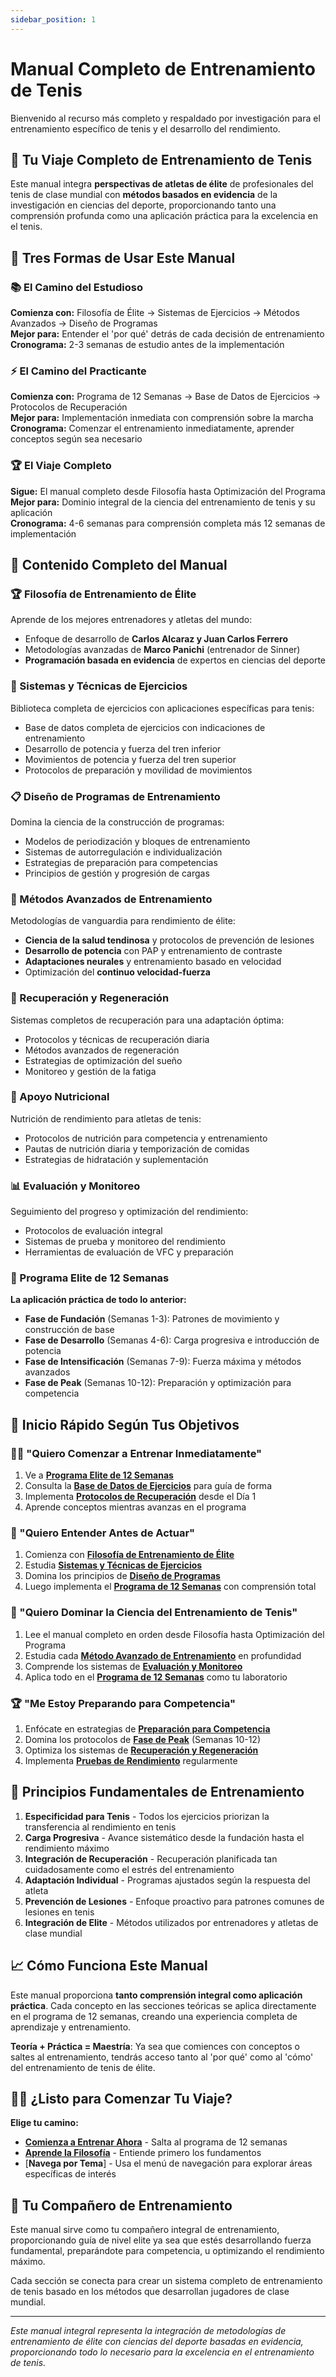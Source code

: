 ```yaml
---
sidebar_position: 1
---
```


# Manual Completo de Entrenamiento de Tenis

Bienvenido al recurso más completo y respaldado por investigación para el entrenamiento específico de tenis y el desarrollo del rendimiento.

## 🎾 Tu Viaje Completo de Entrenamiento de Tenis

Este manual integra **perspectivas de atletas de élite** de profesionales del tenis de clase mundial con **métodos basados en evidencia** de la investigación en ciencias del deporte, proporcionando tanto una comprensión profunda como una aplicación práctica para la excelencia en el tenis.

## 🚀 Tres Formas de Usar Este Manual

### 📚 El Camino del Estudioso

**Comienza con:** Filosofía de Élite → Sistemas de Ejercicios → Métodos Avanzados → Diseño de Programas  
**Mejor para:** Entender el 'por qué' detrás de cada decisión de entrenamiento  
**Cronograma:** 2-3 semanas de estudio antes de la implementación

### ⚡ El Camino del Practicante

**Comienza con:** Programa de 12 Semanas → Base de Datos de Ejercicios → Protocolos de Recuperación  
**Mejor para:** Implementación inmediata con comprensión sobre la marcha  
**Cronograma:** Comenzar el entrenamiento inmediatamente, aprender conceptos según sea necesario

### 🏆 El Viaje Completo

**Sigue:** El manual completo desde Filosofía hasta Optimización del Programa  
**Mejor para:** Dominio integral de la ciencia del entrenamiento de tenis y su aplicación  
**Cronograma:** 4-6 semanas para comprensión completa más 12 semanas de implementación

## 📖 Contenido Completo del Manual

### 🏆 Filosofía de Entrenamiento de Élite

Aprende de los mejores entrenadores y atletas del mundo:

- Enfoque de desarrollo de **Carlos Alcaraz y Juan Carlos Ferrero**
- Metodologías avanzadas de **Marco Panichi** (entrenador de Sinner)
- **Programación basada en evidencia** de expertos en ciencias del deporte

### 💪 Sistemas y Técnicas de Ejercicios

Biblioteca completa de ejercicios con aplicaciones específicas para tenis:

- Base de datos completa de ejercicios con indicaciones de entrenamiento
- Desarrollo de potencia y fuerza del tren inferior
- Movimientos de potencia y fuerza del tren superior
- Protocolos de preparación y movilidad de movimientos

### 📋 Diseño de Programas de Entrenamiento

Domina la ciencia de la construcción de programas:

- Modelos de periodización y bloques de entrenamiento
- Sistemas de autorregulación e individualización
- Estrategias de preparación para competencias
- Principios de gestión y progresión de cargas

### 🔬 Métodos Avanzados de Entrenamiento

Metodologías de vanguardia para rendimiento de élite:

- **Ciencia de la salud tendinosa** y protocolos de prevención de lesiones
- **Desarrollo de potencia** con PAP y entrenamiento de contraste
- **Adaptaciones neurales** y entrenamiento basado en velocidad
- Optimización del **continuo velocidad-fuerza**

### 🔄 Recuperación y Regeneración

Sistemas completos de recuperación para una adaptación óptima:

- Protocolos y técnicas de recuperación diaria
- Métodos avanzados de regeneración
- Estrategias de optimización del sueño
- Monitoreo y gestión de la fatiga

### 🥗 Apoyo Nutricional

Nutrición de rendimiento para atletas de tenis:

- Protocolos de nutrición para competencia y entrenamiento
- Pautas de nutrición diaria y temporización de comidas
- Estrategias de hidratación y suplementación

### 📊 Evaluación y Monitoreo

Seguimiento del progreso y optimización del rendimiento:

- Protocolos de evaluación integral
- Sistemas de prueba y monitoreo del rendimiento
- Herramientas de evaluación de VFC y preparación

### 📅 Programa Elite de 12 Semanas

**La aplicación práctica de todo lo anterior:**

- **Fase de Fundación** (Semanas 1-3): Patrones de movimiento y construcción de base
- **Fase de Desarrollo** (Semanas 4-6): Carga progresiva e introducción de potencia
- **Fase de Intensificación** (Semanas 7-9): Fuerza máxima y métodos avanzados
- **Fase de Peak** (Semanas 10-12): Preparación y optimización para competencia

## 🎯 Inicio Rápido Según Tus Objetivos

### 🏃‍♂️ "Quiero Comenzar a Entrenar Inmediatamente"

1. Ve a [**Programa Elite de 12 Semanas**](workouts/overview)
2. Consulta la [**Base de Datos de Ejercicios**](exercises/exercise-database) para guía de forma
3. Implementa [**Protocolos de Recuperación**](recovery/recovery-protocols) desde el Día 1
4. Aprende conceptos mientras avanzas en el programa

### 🧠 "Quiero Entender Antes de Actuar"

1. Comienza con [**Filosofía de Entrenamiento de Élite**](training-philosophy/overview)
2. Estudia [**Sistemas y Técnicas de Ejercicios**](exercises/exercise-database)
3. Domina los principios de [**Diseño de Programas**](programming/training-programming)
4. Luego implementa el [**Programa de 12 Semanas**](workouts/overview) con comprensión total

### 🔬 "Quiero Dominar la Ciencia del Entrenamiento de Tenis"

1. Lee el manual completo en orden desde Filosofía hasta Optimización del Programa
2. Estudia cada [**Método Avanzado de Entrenamiento**](specialized/tendon-health-science) en profundidad
3. Comprende los sistemas de [**Evaluación y Monitoreo**](assessment/assessment-monitoring)
4. Aplica todo en el [**Programa de 12 Semanas**](workouts/overview) como tu laboratorio

### 🏆 "Me Estoy Preparando para Competencia"

1. Enfócate en estrategias de [**Preparación para Competencia**](programming/competition-preparation)
2. Domina los protocolos de [**Fase de Peak**](workouts/week-10-plan) (Semanas 10-12)
3. Optimiza los sistemas de [**Recuperación y Regeneración**](recovery/recovery-protocols)
4. Implementa [**Pruebas de Rendimiento**](assessment/performance-testing) regularmente

## 🎯 Principios Fundamentales de Entrenamiento

1. **Especificidad para Tenis** - Todos los ejercicios priorizan la transferencia al rendimiento en tenis
2. **Carga Progresiva** - Avance sistemático desde la fundación hasta el rendimiento máximo
3. **Integración de Recuperación** - Recuperación planificada tan cuidadosamente como el estrés del entrenamiento
4. **Adaptación Individual** - Programas ajustados según la respuesta del atleta
5. **Prevención de Lesiones** - Enfoque proactivo para patrones comunes de lesiones en tenis
6. **Integración de Elite** - Métodos utilizados por entrenadores y atletas de clase mundial

## 📈 Cómo Funciona Este Manual

Este manual proporciona **tanto comprensión integral como aplicación práctica**. Cada concepto en las secciones teóricas se aplica directamente en el programa de 12 semanas, creando una experiencia completa de aprendizaje y entrenamiento.

**Teoría + Práctica = Maestría**: Ya sea que comiences con conceptos o saltes al entrenamiento, tendrás acceso tanto al 'por qué' como al 'cómo' del entrenamiento de tenis de élite.

## 🏃‍♂️ ¿Listo para Comenzar Tu Viaje?

**Elige tu camino:**

- [**Comienza a Entrenar Ahora**](workouts/overview) - Salta al programa de 12 semanas
- [**Aprende la Filosofía**](training-philosophy/overview) - Entiende primero los fundamentos
- [**Navega por Tema**] - Usa el menú de navegación para explorar áreas específicas de interés

## 🤝 Tu Compañero de Entrenamiento

Este manual sirve como tu compañero integral de entrenamiento, proporcionando guía de nivel elite ya sea que estés desarrollando fuerza fundamental, preparándote para competencia, u optimizando el rendimiento máximo.

Cada sección se conecta para crear un sistema completo de entrenamiento de tenis basado en los métodos que desarrollan jugadores de clase mundial.

---

_Este manual integral representa la integración de metodologías de entrenamiento de élite con ciencias del deporte basadas en evidencia, proporcionando todo lo necesario para la excelencia en el entrenamiento de tenis._
